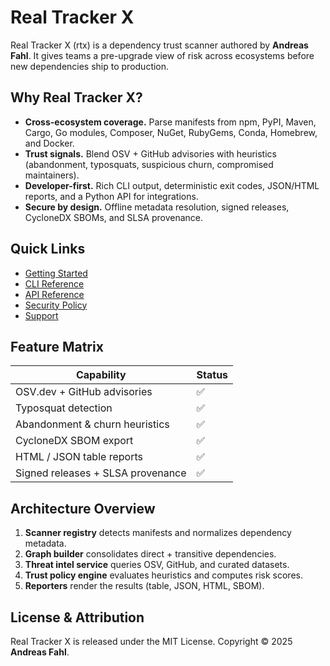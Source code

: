 # Real Tracker X

Real Tracker X (rtx) is a dependency trust scanner authored by **Andreas Fahl**. It gives teams a pre-upgrade view of risk across ecosystems before new dependencies ship to production.

## Why Real Tracker X?
- **Cross-ecosystem coverage.** Parse manifests from npm, PyPI, Maven, Cargo, Go modules, Composer, NuGet, RubyGems, Conda, Homebrew, and Docker.
- **Trust signals.** Blend OSV + GitHub advisories with heuristics (abandonment, typosquats, suspicious churn, compromised maintainers).
- **Developer-first.** Rich CLI output, deterministic exit codes, JSON/HTML reports, and a Python API for integrations.
- **Secure by design.** Offline metadata resolution, signed releases, CycloneDX SBOMs, and SLSA provenance.

## Quick Links
- [Getting Started](getting-started.md)
- [CLI Reference](cli.md)
- [API Reference](api.md)
- [Security Policy](../SECURITY.md)
- [Support](../SUPPORT.md)

## Feature Matrix
| Capability | Status |
|------------|--------|
| OSV.dev + GitHub advisories | ✅ |
| Typosquat detection | ✅ |
| Abandonment & churn heuristics | ✅ |
| CycloneDX SBOM export | ✅ |
| HTML / JSON table reports | ✅ |
| Signed releases + SLSA provenance | ✅ |

## Architecture Overview
1. **Scanner registry** detects manifests and normalizes dependency metadata.
2. **Graph builder** consolidates direct + transitive dependencies.
3. **Threat intel service** queries OSV, GitHub, and curated datasets.
4. **Trust policy engine** evaluates heuristics and computes risk scores.
5. **Reporters** render the results (table, JSON, HTML, SBOM).

## License & Attribution
Real Tracker X is released under the MIT License. Copyright © 2025 **Andreas Fahl**.
